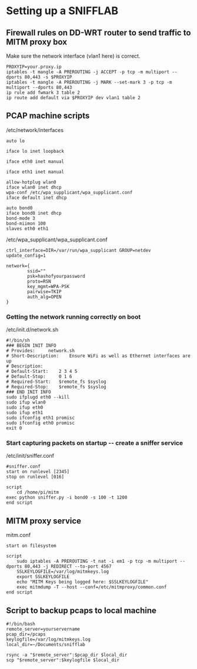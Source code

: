 # Setting up a SNIFFLAB

## Firewall rules on DD-WRT router to send traffic to MITM proxy box
Make sure the network interface (vlan1 here) is correct.

	PROXYIP=your.proxy.ip
	iptables -t mangle -A PREROUTING -j ACCEPT -p tcp -m multiport --dports 80,443 -s $PROXYIP
	iptables -t mangle -A PREROUTING -j MARK --set-mark 3 -p tcp -m multiport --dports 80,443
	ip rule add fwmark 3 table 2
	ip route add default via $PROXYIP dev vlan1 table 2

## PCAP machine scripts
/etc/network/interfaces

	auto lo

	iface lo inet loopback

	iface eth0 inet manual

	iface eth1 inet manual

	allow-hotplug wlan0
	iface wlan0 inet dhcp
	wpa-conf /etc/wpa_supplicant/wpa_supplicant.conf
	iface default inet dhcp

	auto bond0
	iface bond0 inet dhcp
	bond-mode 3
	bond-miimon 100
	slaves eth0 eth1

/etc/wpa_supplicant/wpa_supplicant.conf

	ctrl_interface=DIR=/var/run/wpa_supplicant GROUP=netdev
	update_config=1

	network={
	        ssid=""
	        psk=hashofyourpassword
	        proto=RSN
	        key_mgmt=WPA-PSK
	        pairwise=TKIP
	        auth_alg=OPEN
	}

### Getting the network running correctly on boot
/etc/init.d/network.sh

	#!/bin/sh
	### BEGIN INIT INFO
	# Provides:		network.sh
	# Short-Description:	Ensure WiFi as well as Ethernet interfaces are up
	# Description:
	# Default-Start:	2 3 4 5
	# Default-Stop:		0 1 6
	# Required-Start:	$remote_fs $syslog
	# Required-Stop:	$remote_fs $syslog
	### END INIT INFO
	sudo ifplugd eth0 --kill
	sudo ifup wlan0
	sudo ifup eth0
	sudo ifup eth1
	sudo ifconfig eth1 promisc
	sudo ifconfig eth0 promisc
	exit 0

### Start capturing packets on startup -- create a sniffer service
/etc/init/sniffer.conf

	#sniffer.conf
	start on runlevel [2345]
	stop on runlevel [016]

	script
		cd /home/pi/mitm
	exec python sniffer.py -i bond0 -s 100 -t 1200
	end script

## MITM proxy service
mitm.conf

	start on filesystem

	script
		sudo iptables -A PREROUTING -t nat -i em1 -p tcp -m multiport --dports 80,443 -j REDIRECT --to-port 4567
		SSLKEYLOGFILE=/var/log/mitmkeys.log
		export SSLKEYLOGFILE
		echo "MITM Keys being logged here: $SSLKEYLOGFILE"
		exec mitmdump -T --host --conf=/etc/mitmproxy/common.conf
	end script

## Script to backup pcaps to local machine

	#!/bin/bash
	remote_server=yourservername
	pcap_dir=/pcaps
	keylogfile=/var/log/mitmkeys.log
	local_dir=~/Documents/snifflab

	rsync -a "$remote_server":$pcap_dir $local_dir
	scp "$remote_server":$keylogfile $local_dir